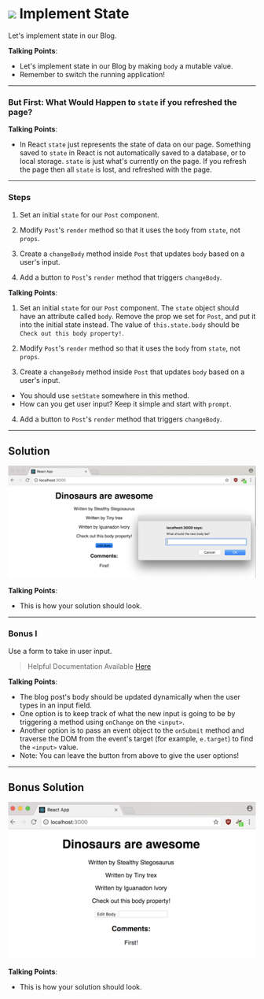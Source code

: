 # ![](https://ga-dash.s3.amazonaws.com/production/assets/logo-9f88ae6c9c3871690e33280fcf557f33.png) Implement State #

Let's implement state in our Blog.

<aside class="notes">

**Talking Points**:

- Let's implement state in our Blog by making `body` a mutable value.
- Remember to switch the running application!

</aside>

---

### But First: What Would Happen to `state` if you refreshed the page?


<aside class="notes">

**Talking Points**:

- In React `state` just represents the state of data on our page.
Something saved to `state` in React is not automatically saved to a database,
or to local storage. `state` is just what's currently on the page. If you
refresh the page then all `state` is lost, and refreshed with the page.

</aside>

---

### Steps

1. Set an initial `state` for our `Post` component. 

2. Modify `Post`'s `render` method so that it uses the `body` from `state`, not `props`.

3. Create a `changeBody` method inside `Post` that updates `body` based on a user's input.

4. Add a button to `Post`'s `render` method that triggers `changeBody`.

<aside class="notes">

**Talking Points**:

1. Set an initial `state` for our `Post` component. The `state` object should have an attribute called `body`.  Remove the prop we set for `Post`, and put it into the initial state instead. The value of `this.state.body` should be `Check out this body property!`.

2. Modify `Post`'s `render` method so that it uses the `body` from `state`, not `props`.

3. Create a `changeBody` method inside `Post` that updates `body` based on a user's input.
  - You should use `setState` somewhere in this method.
  - How can you get user input? Keep it simple and start with `prompt`.

4. Add a button to `Post`'s `render` method that triggers `changeBody`.

</aside>


--- 

## Solution

![Solution for Project](images/State_SOLUTION.png)

<aside class="notes">

**Talking Points**:

- This is how your solution should look.

</aside>

---

### Bonus I ###

Use a form to take in user input.

> Helpful Documentation Available [Here](https://reactjs.org/docs/forms.html)



<aside class="notes">

**Talking Points**:

- The blog post's body should be updated dynamically when the user types in an input field.
- One option is to keep track of what the new input is going to be by triggering a method using `onChange` on the `<input>`.
- Another option is to pass an event object to the `onSubmit` method and traverse the DOM from the event's target (for example, `e.target`) to find the `<input>` value.
- Note: You can leave the button from above to give the user options!

</aside>

---

## Bonus Solution

![Solution for Project](images/state_BONUS_SOLUTION.png)

<aside class="notes">

**Talking Points**:

- This is how your solution should look.
